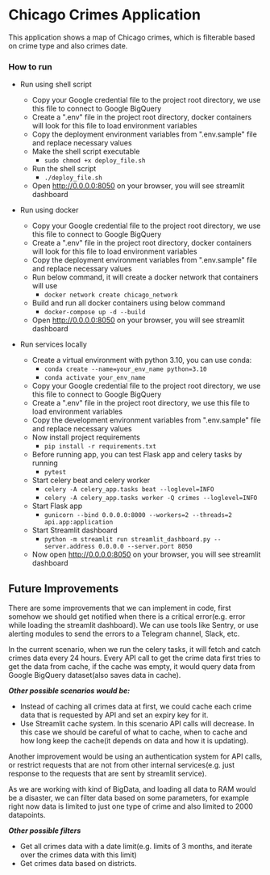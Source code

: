 # Chicago Crimes  Application

This application shows a map of Chicago crimes, which is filterable based on
crime type and also crimes date.

### How to run

* Run using shell script
  * Copy your Google credential file to the project root directory, we use this file to connect to Google BigQuery
  * Create a ".env" file in the project root directory, docker containers will look for this 
   file to load environment variables
  * Copy the deployment environment variables from ".env.sample" file and replace necessary values
  * Make the shell script executable
    * `sudo chmod +x deploy_file.sh`
  * Run the shell script
    * `./deploy_file.sh`
  * Open http://0.0.0.0:8050 on your browser, you will see streamlit dashboard


* Run using docker
  * Copy your Google credential file to the project root directory, we use this file to connect to Google BigQuery
  * Create a ".env" file in the project root directory, docker containers will look for this 
    file to load environment variables
  * Copy the deployment environment variables from ".env.sample" file and replace necessary values
  * Run below command, it will create a docker network that containers will use
    * `docker network create chicago_network`
  * Build and run all docker containers using below command
    * `docker-compose up -d --build`
  * Open http://0.0.0.0:8050 on your browser, you will see streamlit dashboard


* Run services locally
    * Create a virtual environment with python 3.10, you can use conda:
      * `conda create --name=your_env_name python=3.10`
      * `conda activate your_env_name`
    * Copy your Google credential file to the project root directory, we use this file to connect to Google BigQuery
    * Create a ".env" file in the project root directory, we use this file to load environment variables
    * Copy the development environment variables from ".env.sample" file and replace necessary values
    * Now install project requirements
      * `pip install -r requirements.txt`
    * Before running app, you can test Flask app and celery tasks by running
      * `pytest`
    * Start celery beat and celery worker
      * `celery -A celery_app.tasks beat --loglevel=INFO `
      * `celery -A celery_app.tasks worker -Q crimes --loglevel=INFO`
    * Start Flask app
      * `gunicorn --bind 0.0.0.0:8000 --workers=2 --threads=2 api.app:application`
    * Start Streamlit dashboard
      * `python -m streamlit run streamlit_dashboard.py --server.address 0.0.0.0 --server.port 8050`
    * Now open http://0.0.0.0:8050 on your browser, you will see streamlit dashboard

    
## Future Improvements
There are some improvements that we can implement in code, first somehow we should get notified when there is a critical
error(e.g. error while loading the streamlit dashboard). We can use tools like Sentry, or use alerting modules to
send the errors to a Telegram channel, Slack, etc.

In the current scenario, when we run the celery tasks, it will fetch and catch crimes data every 24 hours. Every API
call to get the crime data first tries to get the data from cache, if the cache was empty, it would query data from
Google BigQuery dataset(also saves data in cache).

_**Other possible scenarios would be:**_
* Instead of caching all crimes data at first, we could cache each crime data that is requested by API and set an 
  expiry key for it.
* Use Streamlit cache system. In this scenario API calls will decrease. In this case we should be careful of what to
  cache, when to cache and how long keep the cache(it depends on data and how it is updating).

Another improvement would be using an authentication system for API calls, or restrict requests that are not from other
internal services(e.g. just response to the requests that are sent by streamlit service).

As we are working with kind of BigData, and loading all data to RAM would be a disaster, we can filter data based on
some parameters, for example right now data is limited to just one type of crime and also limited to 2000 datapoints.

**_Other possible filters_**
* Get all crimes data with a date limit(e.g. limits of 3 months, and iterate over the crimes data with this limit)
* Get crimes data based on districts.
